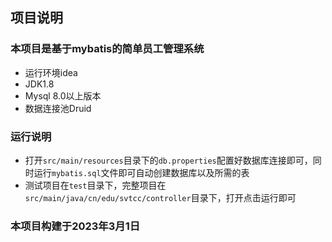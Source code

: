 ## 项目说明
### 本项目是基于mybatis的简单员工管理系统
+ 运行环境idea
+ JDK1.8
+ Mysql 8.0以上版本
+ 数据连接池Druid
### 运行说明
+ 打开``src/main/resources``目录下的`db.properties`配置好数据库连接即可，同时运行`mybatis.sql`文件即可自动创建数据库以及所需的表
+ 测试项目在`test`目录下，完整项目在`src/main/java/cn/edu/svtcc/controller`目录下，打开点击运行即可
### 本项目构建于2023年3月1日